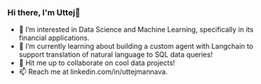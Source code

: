 ### Hi there, I'm Uttej👋

- 👀 I’m interested in Data Science and Machine Learning, specifically in its financial applications.
- 🌱 I’m currently learning about building a custom agent with Langchain to support translation of natural language to SQL data queries!
- 💞️ Hit me up to collaborate on cool data projects!
- 📫 Reach me at linkedin.com/in/uttejmannava.


<!--
**uttejmannava/uttejmannava** is a ✨ _special_ ✨ repository because its `README.md` (this file) appears on your GitHub profile.

Here are some ideas to get you started:

- 🔭 I’m currently working on ...
- 🌱 I’m currently learning ...
- 👯 I’m looking to collaborate on ...
- 🤔 I’m looking for help with ...
- 💬 Ask me about ...
- 📫 How to reach me: ...
- 😄 Pronouns: ...
- ⚡ Fun fact: ...
-->
